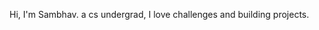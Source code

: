 Hi, I'm Sambhav.
a cs undergrad, I love challenges and building projects.

<!---
ksmbhv/ksmbhv is a ✨ special ✨ repository because its `README.md` (this file) appears on your GitHub profile.
You can click the Preview link to take a look at your changes.
--->
